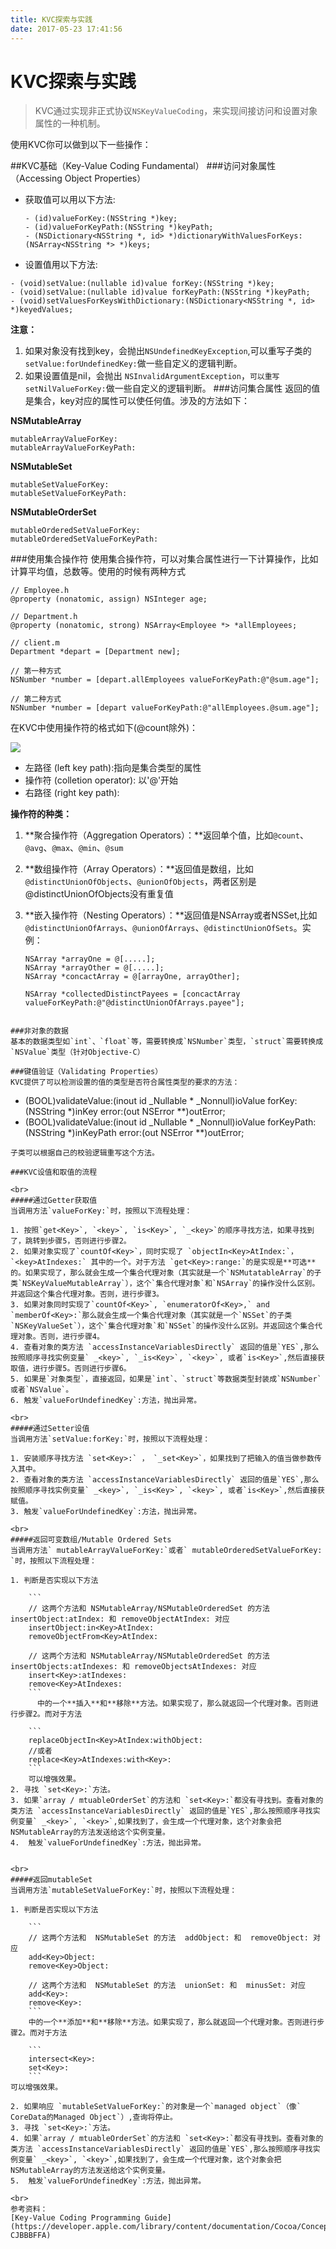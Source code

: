 ```yaml
---
title: KVC探索与实践
date: 2017-05-23 17:41:56
---
```

# KVC探索与实践
> KVC通过实现非正式协议`NSKeyValueCoding`，来实现间接访问和设置对象属性的一种机制。

使用KVC你可以做到以下一些操作：

##KVC基础（Key-Value Coding Fundamental）
###访问对象属性（Accessing Object Properties）
* 获取值可以用以下方法:

    ```
    - (id)valueForKey:(NSString *)key;
    - (id)valueForKeyPath:(NSString *)keyPath;
    - (NSDictionary<NSString *, id> *)dictionaryWithValuesForKeys:(NSArray<NSString *> *)keys;
    ```
* 设置值用以下方法:

 ```
- (void)setValue:(nullable id)value forKey:(NSString *)key;
- (void)setValue:(nullable id)value forKeyPath:(NSString *)keyPath;
- (void)setValuesForKeysWithDictionary:(NSDictionary<NSString *, id> *)keyedValues;
```
**注意：**
 1. 如果对象没有找到key，会抛出`NSUndefinedKeyException`,可以重写子类的`setValue:forUndefinedKey:`做一些自定义的逻辑判断。
 2. 如果设置值是nil，会抛出 `NSInvalidArgumentException`，`可以重写setNilValueForKey:`做一些自定义的逻辑判断。
###访问集合属性
返回的值是集合，key对应的属性可以使任何值。涉及的方法如下：

**NSMutableArray**

```
mutableArrayValueForKey: 
mutableArrayValueForKeyPath:
```
**NSMutableSet**


```
mutableSetValueForKey:
mutableSetValueForKeyPath:
```

**NSMutableOrderSet**

```
mutableOrderedSetValueForKey:
mutableOrderedSetValueForKeyPath:
```

###使用集合操作符
使用集合操作符，可以对集合属性进行一下计算操作，比如计算平均值，总数等。使用的时候有两种方式

```
// Employee.h
@property (nonatomic, assign) NSInteger age;

// Department.h
@property (nonatomic, strong) NSArray<Employee *> *allEmployees;

// client.m
Department *depart = [Department new];
 
// 第一种方式
NSNumber *number = [depart.allEmployees valueForKeyPath:@"@sum.age"];

// 第二种方式
NSNumber *number = [depart valueForKeyPath:@"allEmployees.@sum.age"];
```

在KVC中使用操作符的格式如下(@count除外)：

![](media/15217728079050/15217758003899.jpg)

* 左路径 (left key path):指向是集合类型的属性
* 操作符 (colletion operator): 以'@'开始
* 右路径 (right key path):


**操作符的种类：**

1. **聚合操作符（Aggregation Operators）：**返回单个值，比如`@count`、`@avg`、`@max`、`@min`、`@sum`
2. **数组操作符（Array Operators）：**返回值是数组，比如`@distinctUnionOfObjects`、`@unionOfObjects`，两者区别是@distinctUnionOfObjects没有重复值
3. **嵌入操作符（Nesting Operators）：**返回值是NSArray或者NSSet,比如`@distinctUnionOfArrays`、`@unionOfArrays`、`@distinctUnionOfSets`。实例：

    ```
    NSArray *arrayOne = @[.....];
    NSArray *arrayOther = @[.....];
    NSArray *concactArray = @[arrayOne, arrayOther];
    
    NSArray *collectedDistinctPayees = [concactArray valueForKeyPath:@"@distinctUnionOfArrays.payee"];
```

###非对象的数据
基本的数据类型如`int`、`float`等，需要转换成`NSNumber`类型，`struct`需要转换成`NSValue`类型（针对Objective-C）

###键值验证（Validating Properties）
KVC提供了可以检测设置的值的类型是否符合属性类型的要求的方法：

```
- (BOOL)validateValue:(inout id _Nullable * _Nonnull)ioValue forKey:(NSString *)inKey error:(out NSError **)outError;
- (BOOL)validateValue:(inout id _Nullable * _Nonnull)ioValue forKeyPath:(NSString *)inKeyPath error:(out NSError **)outError;
```
子类可以根据自己的校验逻辑重写这个方法。

###KVC设值和取值的流程

<br>
#####通过Getter获取值
当调用方法`valueForKey:`时，按照以下流程处理：

1. 按照`get<Key>`, `<key>`, `is<Key>`, `_<key>`的顺序寻找方法，如果寻找到了，跳转到步骤5，否则进行步骤2。
2. 如果对象实现了`countOf<Key>`，同时实现了 `objectIn<Key>AtIndex:`，`<key>AtIndexes:` 其中的一个。对于方法 `get<Key>:range:`的是实现是**可选**的。如果实现了，那么就会生成一个集合代理对象（其实就是一个`NSMutatableArray`的子类`NSKeyValueMutableArray`），这个`集合代理对象`和`NSArray`的操作没什么区别。并返回这个集合代理对象。否则，进行步骤3。
3. 如果对象同时实现了`countOf<Key>`, `enumeratorOf<Key>,` and `memberOf<Key>:`那么就会生成一个集合代理对象（其实就是一个`NSSet`的子类`NSKeyValueSet`），这个`集合代理对象`和`NSSet`的操作没什么区别。并返回这个集合代理对象。否则，进行步骤4。
4. 查看对象的类方法 `accessInstanceVariablesDirectly` 返回的值是`YES`,那么按照顺序寻找实例变量` _<key>`, `_is<Key>`, `<key>`, 或者`is<Key>`,然后直接获取值，进行步骤5。否则进行步骤6。
5. 如果是`对象类型`，直接返回，如果是`int`、`struct`等数据类型封装成`NSNumber`或者`NSValue`。
6. 触发`valueForUndefinedKey`:方法，抛出异常。

<br>
#####通过Setter设值
当调用方法`setValue:forKey:`时，按照以下流程处理：

1. 安装顺序寻找方法 `set<Key>:` ， `_set<Key>`，如果找到了把输入的值当做参数传入其中。
2. 查看对象的类方法 `accessInstanceVariablesDirectly` 返回的值是`YES`,那么按照顺序寻找实例变量` _<key>`, `_is<Key>`, `<key>`, 或者`is<Key>`,然后直接获赋值。
3. 触发`valueForUndefinedKey`:方法，抛出异常。

<br>
#####返回可变数组/Mutable Ordered Sets
当调用方法` mutableArrayValueForKey:`或者` mutableOrderedSetValueForKey: `时，按照以下流程处理：

1. 判断是否实现以下方法

    ```
    // 这两个方法和 NSMutableArray/NSMutableOrderedSet 的方法 insertObject:atIndex: 和 removeObjectAtIndex: 对应
    insertObject:in<Key>AtIndex:
    removeObjectFrom<Key>AtIndex:
    
    // 这两个方法和 NSMutableArray/NSMutableOrderedSet 的方法 insertObjects:atIndexes: 和 removeObjectsAtIndexes: 对应
    insert<Key>:atIndexes: 
    remove<Key>AtIndexes:
    ```
      中的一个**插入**和**移除**方法。如果实现了，那么就返回一个代理对象。否则进行步骤2。而对于方法
        
    ```
    replaceObjectIn<Key>AtIndex:withObject: 
    //或者
    replace<Key>AtIndexes:with<Key>:
    ```
    可以增强效果。
2. 寻找 `set<Key>:`方法。
3. 如果`array / mtuableOrderSet`的方法和 `set<Key>:`都没有寻找到。查看对象的类方法 `accessInstanceVariablesDirectly` 返回的值是`YES`,那么按照顺序寻找实例变量` _<key>`, `<key>`,如果找到了，会生成一个代理对象，这个对象会把NSMutableArray的方法发送给这个实例变量。
4.  触发`valueForUndefinedKey`:方法，抛出异常。


<br>
#####返回mutableSet
当调用方法`mutableSetValueForKey:`时，按照以下流程处理：

1. 判断是否实现以下方法

    ```
    // 这两个方法和  NSMutableSet 的方法  addObject: 和  removeObject: 对应
    add<Key>Object:
    remove<Key>Object:
     
    // 这两个方法和  NSMutableSet 的方法  unionSet: 和  minusSet: 对应
    add<Key>:
    remove<Key>: 
    ```
    中的一个**添加**和**移除**方法。如果实现了，那么就返回一个代理对象。否则进行步骤2。而对于方法
 
    ```
    intersect<Key>:
    set<Key>:
    ```
可以增强效果。

2. 如果响应 `mutableSetValueForKey:`的对象是一个`managed object`（像` CoreData的Managed Object`）,查询将停止。
3. 寻找 `set<Key>:`方法。
4. 如果`array / mtuableOrderSet`的方法和 `set<Key>:`都没有寻找到。查看对象的类方法 `accessInstanceVariablesDirectly` 返回的值是`YES`,那么按照顺序寻找实例变量` _<key>`, `<key>`,如果找到了，会生成一个代理对象，这个对象会把NSMutableArray的方法发送给这个实例变量。
5.  触发`valueForUndefinedKey`:方法，抛出异常。

<br>
参考资料：
[Key-Value Coding Programming Guide](https://developer.apple.com/library/content/documentation/Cocoa/Conceptual/KeyValueCoding/SearchImplementation.html#//apple_ref/doc/uid/20000955-CJBBBFFA)

